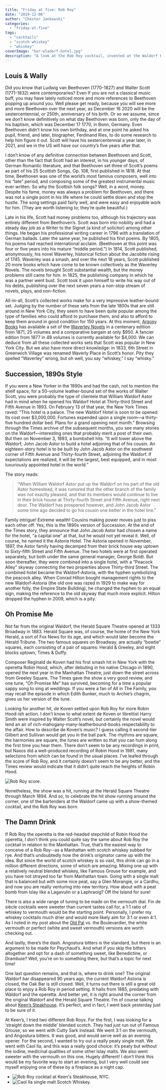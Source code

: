 ```yaml
---
title: "Friday at five: Rob Roy"
date: "2019-12-06"
author: "Chester Jankowski"
categories: 
  - "friday-at-five"
tags: 
  - "cocktails"
  - "scotch whiskey"
  - "whiskey"
coverImage: "bar-wladorf-hotel.jpg"
description: "A look at the Rob Roy cocktail, invented at the Waldorf Hotel bar in 1894 to celebrate the operetta of the same name by composer Reginald de Koven."
---
```


## Louis & Wally

Did you know that Ludwig van Beethoven (1770-1827) and Walter Scott (1771-1832) were contemporaries? Even If you are not a classical music buff, you may have lately noticed more and more references to Beethoven popping up around you. Well please get ready, because you will see more and more Beethoven over the next year, as December 16 2020 will be the sestercentennial, or 250th, anniversary of his birth. Or so we assume, since we don’t know definitively on what day Beethoven was born, only the day of his baptism, which was December 17 1770, in Bonn, Germany. Even Beethoven didn’t know his own birthday, and at one point he asked his pupil, friend, and later, biographer, Ferdinand Ries, to do some research to help him figure it out. Scott will have his sestercentennial a year later, in 2021, and we in the US will have our country’s five years after that.

I don’t know of any definitive connection between Beethoven and Scott, other than the fact that Scott had an interest, in his younger days, of German Romantic literature, and that Beethoven set three of Scott’s poems as part of his 25 Scottish Songs, Op. 108, first published in 1818. At that time, Beethoven was one of the world’s most famous composers, well into his “late” period, and composing some of the greatest instrumental music ever written. So why the Scottish folk songs? Well, in a word, money. Despite his fame, money was always a problem for Beethoven, and there was not a single point in his life where he could settle down and stop the hustle. The song settings paid fairly well, and were easy and enjoyable work for him. (They are worth listening to; they’re quite beautiful.)

Late in his life, Scott had money problems too, although his trajectory was entirely different from Beethoven’s. Scott was born into nobility and had a steady day job as a Writer to the Signet (a kind of solicitor) among other things. He began his professional writing career in 1796 with a translation of German ballads. Later the same year, he published his first poems. By 1805, his poems had reached international acclaim. (Beethoven at this point was four or five years into his mature “middle period.”) In 1814, Scott published, anonymously, his novel Waverley, historical fiction about the Jacobite rising of 1745. Waverley was a smash, and over the next 18 years, Scott published 20 more books which have come to be known collectively as the Waverley Novels. The novels brought Scott substantial wealth, but the money problems still came for him. In 1825, the publishing company in which he was a partner went bust. Scott took it upon himself to write his way out of his debts, publishing over the next seven years a non-stop stream of novels, plays, and non-fiction.

All-in-all, Scott’s collected works make for a very impressive leather-bound set. Judging by the number of these sets from the late 1800s that are still around in New York City, they seem to have been quite popular among the type of families who could afford to purchase them, and also to afford to keep them around in good condition for 150 years. At this moment, [Argosy Books](https://www.argosybooks.com) has available a set of the [Waverley Novels](https://www.argosybooks.com/advSearchResults.php?orderBy=saleprice2&action=search&cat_conj=or&keywordsField=walter+scott) in a centenary edition from 1871, 25 volumes and a comparative bargain at only $950. A fancier edition from 1877 in 48 volumes is currently available for $4,000. We can deduce from all these collected works sets that Scott was popular in New York City. But we also have more direct knowledge: in 1833, 6th Street in Greenwich Village was renamed Waverly Place in Scott’s honor. Pity they spelled “Waverley” wrong, but oh well, you say “whiskey,” I say “whisky.”

## Succession, 1890s Style

If you were a New Yorker in the 1890s and had the cash, not to mention the shelf space, for a 50-volume leather-bound set of the works of Walter Scott, you were probably the type of clientele that William Waldorf Astor had in mind when he opened his Waldorf Hotel at Thirty-third Street and Fifth Avenue in 1893. On February 13 of that year, the New York Times raved: “This hotel is a palace. The new Waldorf Hotel is soon to be opened. Its cost over $3,000,000. Fortunes expended upon a single room—a thirty-five hundred dollar bed. Plans for a grand opening next month.” Browsing through the Times archive of the subsequent months, you see many stories on the Waldorf—interesting ones that probably merit a post of their own. But then on November 3, 1893, a bombshell hits. “It will tower above the Waldorf; John Jacob Astor to build a hotel adjoining that of his cousin. An eighteen-story hotel is to be built by John Jacob Astor on the southwest corner of Fifth Avenue and Thirty-fourth Street, adjoining the Waldorf. If expectations are realized, it will be the largest, best equipped, and in most luxuriously appointed hotel in the world.”

The story reads:

> “When William Waldorf Astor put up the Waldorf on his part of the old Astor homestead, it was rumored that the other branch of the family was not exactly pleased, and that its members would continue to live in their brick house at Thirty-fourth Street and Fifth Avenue, right next door. The Waldorf has prospered however, and John Jacob Astor some time ago decided to go his cousin one better in the hotel line.”

Family intrigue! Extreme wealth! Cousins making power moves just to piss each other off. Yes, this is the 1890s version of Succession. At the end of the Times story, they announce that John Jacob Astor had chosen a name for the hotel, “a capital one” at that, but he would not yet reveal it. Well, of course, he named it the Astoria Hotel. The Astoria opened in November, 1897, the Astor family having decamped from their brick house way uptown to Sixty-fifth Street and Fifth Avenue. The two hotels were at first operated separately, but both under the same general manager, George Boldt. But soon thereafter, they were combined into a single hotel, with a “Peacock Alley” skyway connecting the two properties above Thirty-third Street. The combined hotel became the Waldorf-Astoria, with the hyphen symbolizing the peacock alley. When Conrad Hilton bought management rights to the new Waldorf-Astoria (the old one was razed in 1929 to make way for another folly, the Empire State Building), he changed the hyphen to an equal sign, making the reference to the old skyway that much more explicit. Hilton dropped the hyphen in 2009, which is a pity.

## Oh Promise Me

Not far from the original Waldorf, the Herald Square Theatre opened at 1333 Broadway in 1883. Herald Square was, of course, the home of the New York Herald, a sort of Fox News for its age, and which would later become the Herald Tribune. The two famous squares on Broadway, are actually “bowtie” squares, each consisting of a pair of squares: Herald & Greeley, and eight blocks uptown, Times & Duffy.

Composer Reginald de Koven had his first smash hit in New York with the operetta Robin Hood, which, after debuting in his native Chicago in 1890, opened the next year in the Manhattan Theatre, just down the street across from Greeley Square. The Times gave the show a very good review, and one tune, “Oh Promise Me” has survived, becoming for a time a popular sappy song to sing at weddings. If you were a fan of All in The Family, you may recall the episode in which Edith Bunker, much to Archie’s chagrin, gives us her version of the tune.

Looking for another hit, de Koven settled upon Rob Roy for more Robin Hood-ish action. I don’t know to what extent de Koven or librettist Harry Smith were inspired by Walter Scott’s novel, but certainly the novel would lend an air of rich-mahogany-many-leatherbound-books respectability to the affair. How to describe de Koven’s music? I guess calling it second-tier Gilbert and Sullivan would get you in the ball park. The rhythms are square, the harmonies are square, the tunes are written so that you can hum along the first time you hear them. There don’t seem to be any recordings in print, but Naxos did a well-produced recording of Robin Hood in 1981, many selections from which can be found in the usual places. I’ve leafed through the score of Rob Roy, and it certainly doesn’t seem to be any better, and the Times review would indicate that it didn’t quite reach the heights of Robin Hood.  

![Rob Roy score.](images/rob-roy-score.jpg)

Nonetheless, the show was a hit, running at the Herald Square Theatre through March 1894. And so, to celebrate the hit show running around the corner, one of the bartenders at the Waldorf came up with a show-themed cocktail, and the Rob Roy was born.

## The Damn Drink

If Rob Roy the operetta is the red-headed stepchild of Robin Hood the operetta, I don’t think you could quite say the same about Rob Roy the cocktail in relation to the Manhattan. True, that’s the easiest way to conceive of a Rob Roy--as a Manhattan with scotch whiskey subbed for rye. And that’s undoubtedly how the drink’s originator came up with the idea. But since the world of scotch whiskey is so vast, this drink can go in a million different directions, some of which are amazing. Mixing one up with a relatively neutral blended whiskey, like Famous Grouse for example, and you have not strayed too far from Manhattan town. Going with a single malt that is balanced but with some nice peat, say a Glen Morangie, or a Cardhu, and now you are really venturing into new territory. How about with a peat bomb from Islay like a Lagavulin or a Laphraoig? Off the Island for sure!

There is also a wide range of tuning to be made on the vermouth dial. Fin de siècle cocktails were sweeter than current tastes call for, a 1:1 ratio of whiskey to vermouth would be the starting point. Personally, I prefer my whiskey cocktails much drier and would more likely aim for 3:1 or even 4:1. As I noted in my post about the [Old Pal](https://www.culturednyc.com/friday-at-five-old-pal/) vs. the Boulevardier, the white vermouth or perfect (white and sweet vermouth) versions are worth checking out.

And lastly, there’s the dash. Angostura bitters is the standard, but there is an argument to be made for Peychaud’s. And what if you skip the bitters altogether and opt for a dash of something sweet, like Benedictine, or Drambuie? Well, you’re on to something there, but that’s a topic for next time!

One last question remains, and that is, where to drink one? The original Waldorf bar disappeared 90 years ago, the current Waldorf Astoria is closed, the Oak Bar is still closed. Well, it turns out there is still a great old place to enjoy a Rob Roy in period setting. It hails from 1885, predating with Waldorf and the operetta. And better yet, it is right around the corner from the original Waldorf and the Herald Square Theatre. I’m of course talking about [Keen’s Steakhouse](http://www.keens.com/). It’s perfect, and in fact, I went back yesterday just to be sure of it.

At Keen’s, I tried two different Rob Roys. For the first, I was looking for a ‘straight down the middle’ blended scotch. They had just run out of Famous Grouse, so we went with Cutty Sark instead. We went 3:1 on the vermouth, and Angostura bitters. It was good, and would serve well as an evening opener. For the second, I wanted to try out a really peaty single malt. We went with Caol Ila, and this was a really good choice: it’s peaty but without the iodine, medicinal qualities of some other Islay malts. We also went sweeter with the vermouth on this one. Hugely different! I don’t think this would be my favorite way to start an evening, but I very well could see myself enjoying one of these by a fireplace as a night cap.

- ![Rob Roy cocktail at Keen's Steakhouse, NYC.](images/rob-roy-cocktail.jpg)
- ![Caol Ila single malt Scotch Whiskey.](images/rob-roy-cocktail-caol-ila.jpg)
